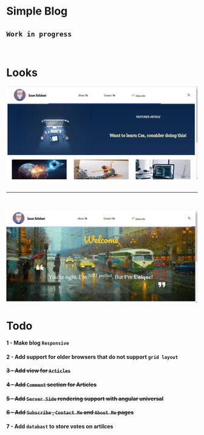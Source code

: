 # **Simple Blog**

## `Work in progress`
<br>

# Looks
<img src ='./example.png' alt='an example of the blog'>
<br>
<br>

--- 
<br>
<br>
<img src ='./example2.png' alt='another example of the blog'>


# **Todo**

#### 1 - Make blog `Responsive`
#### 2 - Add support for older browsers that do not support `grid layout`
#### ~~3 - Add view for `Articles`~~
#### ~~4 - Add `Comment` section for Articles~~
#### ~~5 - Add `Server Side` rendering support with angular universal~~

#### ~~6 - Add `Subscribe` , `Contact Me` and `About Me` pages~~

#### 7 - Add `databast` to store votes on artilces